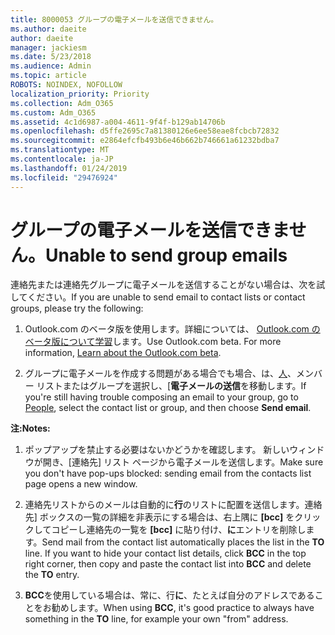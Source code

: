 ```yaml
---
title: 8000053 グループの電子メールを送信できません。
ms.author: daeite
author: daeite
manager: jackiesm
ms.date: 5/23/2018
ms.audience: Admin
ms.topic: article
ROBOTS: NOINDEX, NOFOLLOW
localization_priority: Priority
ms.collection: Adm_O365
ms.custom: Adm_O365
ms.assetid: 4c1d6987-a004-4611-9f4f-b129ab14706b
ms.openlocfilehash: d5ffe2695c7a81380126e6ee58eae8fcbcb72832
ms.sourcegitcommit: e2864efcfb493b6e46b662b746661a61232bdba7
ms.translationtype: MT
ms.contentlocale: ja-JP
ms.lasthandoff: 01/24/2019
ms.locfileid: "29476924"
---
```

# <a name="unable-to-send-group-emails"></a><span data-ttu-id="a479c-102">グループの電子メールを送信できません。</span><span class="sxs-lookup"><span data-stu-id="a479c-102">Unable to send group emails</span></span>

<span data-ttu-id="a479c-103">連絡先または連絡先グループに電子メールを送信することがない場合は、次を試してください。</span><span class="sxs-lookup"><span data-stu-id="a479c-103">If you are unable to send email to contact lists or contact groups, please try the following:</span></span>
  
1. <span data-ttu-id="a479c-p101">Outlook.com のベータ版を使用します。詳細については、 [Outlook.com のベータ版について学習](https://support.office.com/article/e2261c7f-d413-4084-8f22-21282f42d8cf)します。</span><span class="sxs-lookup"><span data-stu-id="a479c-p101">Use Outlook.com beta. For more information, [Learn about the Outlook.com beta](https://support.office.com/article/e2261c7f-d413-4084-8f22-21282f42d8cf).</span></span>
    
2. <span data-ttu-id="a479c-106">グループに電子メールを作成する問題がある場合でも場合、は、[人](https://outlook.live.com/people/)、メンバー リストまたはグループを選択し、[**電子メールの送信**を移動します。</span><span class="sxs-lookup"><span data-stu-id="a479c-106">If you're still having trouble composing an email to your group, go to [People](https://outlook.live.com/people/), select the contact list or group, and then choose **Send email**.</span></span>
    
 <span data-ttu-id="a479c-107">**注:**</span><span class="sxs-lookup"><span data-stu-id="a479c-107">**Notes:**</span></span>
  
1. <span data-ttu-id="a479c-108">ポップアップを禁止する必要はないかどうかを確認します。 新しいウィンドウが開き、[連絡先] リスト ページから電子メールを送信します。</span><span class="sxs-lookup"><span data-stu-id="a479c-108">Make sure you don't have pop-ups blocked: sending email from the contacts list page opens a new window.</span></span>
    
2. <span data-ttu-id="a479c-p102">連絡先リストからのメールは自動的に**行**のリストに配置を送信します。連絡先] ボックスの一覧の詳細を非表示にする場合は、右上隅に **[bcc]** をクリックしてコピーし連絡先の一覧を **[bcc]** に貼り付け、**に**エントリを削除します。</span><span class="sxs-lookup"><span data-stu-id="a479c-p102">Send mail from the contact list automatically places the list in the **TO** line. If you want to hide your contact list details, click **BCC** in the top right corner, then copy and paste the contact list into **BCC** and delete the **TO** entry.</span></span> 
    
3. <span data-ttu-id="a479c-111">**BCC**を使用している場合は、常に、行**に**、たとえば自分のアドレスであることをお勧めします。</span><span class="sxs-lookup"><span data-stu-id="a479c-111">When using **BCC**, it's good practice to always have something in the **TO** line, for example your own "from" address.</span></span> 
    

